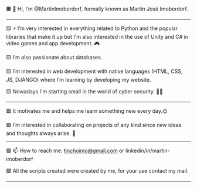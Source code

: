 
🟧 👋 Hi, I’m @MartinImoberdorf, formally known as Martín José Imoberdorf.

-----------------------------------------------------------------------------------------------------------------------------------------------------------------------------------

🟨 ⚡ I’m very interested in everything related to Python and the popular libraries that make it up but I'm also interested in the use of Unity and C# in video games and app development. 🎮

🟨 I’m also passionate about databases.

🟨 I’m interested in web development with native languages (HTML, CSS, JS, DJANGO) where I’m learning by developing my website.

🟨 Nowadays I'm starting small in the world of cyber security. 👩‍💻

-----------------------------------------------------------------------------------------------------------------------------------------------------------------------------------

🟩 It motivates me and helps me learn something new every day.🌞 

🟩 I’m interested in collaborating on projects of any kind since new ideas and thoughts always arise. 🧠

-----------------------------------------------------------------------------------------------------------------------------------------------------------------------------------

🟪 📫 How to reach me: tinchoimo@gmail.com  or linkedin/in/martin-imoberdorf

🟪 All the scripts created were created by me, for your use contact my mail.

-----------------------------------------------------------------------------------------------------------------------------------------------------------------------------------

